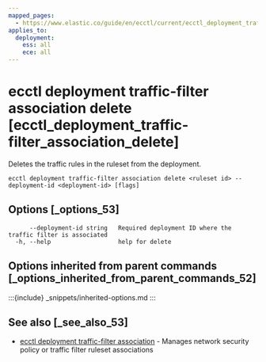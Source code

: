 ```yaml
---
mapped_pages:
  - https://www.elastic.co/guide/en/ecctl/current/ecctl_deployment_traffic-filter_association_delete.html
applies_to:
  deployment:
    ess: all
    ece: all
---
```


# ecctl deployment traffic-filter association delete [ecctl_deployment_traffic-filter_association_delete]

Deletes the traffic rules in the ruleset from the deployment.

```
ecctl deployment traffic-filter association delete <ruleset id> --deployment-id <deployment-id> [flags]
```


## Options [_options_53]

```
      --deployment-id string   Required deployment ID where the traffic filter is associated
  -h, --help                   help for delete
```


## Options inherited from parent commands [_options_inherited_from_parent_commands_52]

:::{include} _snippets/inherited-options.md
:::


## See also [_see_also_53]

* [ecctl deployment traffic-filter association](/reference/ecctl_deployment_traffic-filter_association.md) - Manages network security policy or traffic filter ruleset associations

